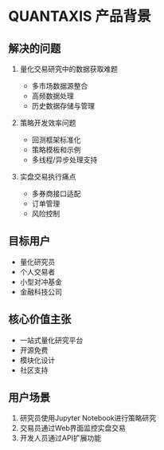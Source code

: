 # QUANTAXIS 产品背景

## 解决的问题
1. 量化交易研究中的数据获取难题
   - 多市场数据源整合
   - 高频数据处理
   - 历史数据存储与管理

2. 策略开发效率问题
   - 回测框架标准化
   - 策略模板和示例
   - 多线程/异步处理支持

3. 实盘交易执行痛点
   - 多券商接口适配
   - 订单管理
   - 风险控制

## 目标用户
- 量化研究员
- 个人交易者
- 小型对冲基金
- 金融科技公司

## 核心价值主张
- 一站式量化研究平台
- 开源免费
- 模块化设计
- 社区支持

## 用户场景
1. 研究员使用Jupyter Notebook进行策略研究
2. 交易员通过Web界面监控实盘交易
3. 开发人员通过API扩展功能
